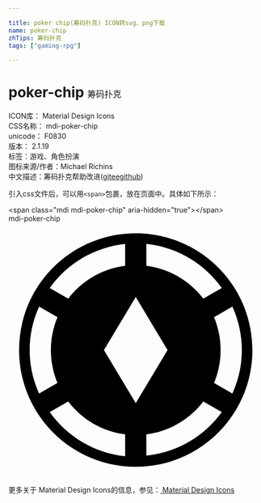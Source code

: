 ```yaml
---

title: poker chip(筹码扑克) ICON转svg、png下载
name: poker-chip
zhTips: 筹码扑克
tags: ["gaming-rpg"]

---
```


# poker-chip  <small style="font-size: 60%;font-weight: 100">筹码扑克</small>


<div class="detail-page">
<p>
<span>
ICON库：
<span class="badge-secondary badge">Material Design Icons</span> 
</span>
<br/>
<span>
CSS名称：
<span class="badge-secondary badge">mdi-poker-chip</span> 
</span>
<br/>
<span>
unicode：
<span class="badge-secondary badge">F0830</span> 
<copy-btn content='F0830' btn-title=""></copy-btn>
<copy-btn :content='String.fromCodePoint(parseInt("F0830", 16))' btn-title="复制U"></copy-btn>
</span>
<br/>
<span>
版本：
<span class="badge-secondary badge">2.1.19</span> 
</span><br/><span>标签：<span class="badge-light badge"><router-link to="/tags/gaming-rpg.html">游戏、角色扮演</router-link></span></span>
<br/>
<span>图标来源/作者：<span class="badge-light badge">Michael Richins</span></span> 
<br/>
<span class="zh-detail">中文描述：<span class="badge-primary badge">筹码扑克</span><span class="help-link"><span>帮助改进</span>(<a href="https://gitee.com/liuwave/icon-helper/edit/master/json/material/poker-chip.json" target="_blank" rel="noopener noreferrer">gitee</a><a href="https://github.com/liuwave/icon-helper/edit/master/json/material/poker-chip.json" target="_blank" rel="noopener noreferrer">github</a></span>)</span><br/>
</p>
</div>
<div class="alert alert-dark">
  <i class="mdi mdi-poker-chip mdi-48px"></i>
  <i class="mdi mdi-poker-chip mdi-36px"></i>
  <i class="mdi mdi-poker-chip mdi-24px"></i>
  <i class="mdi mdi-poker-chip mdi-18px"></i>
</div>
<div>
  <p>引入css文件后，可以用<code>&lt;span&gt;</code>包裹，放在页面中。具体如下所示：    
  </p>
  <div class="alert alert-primary" style="font-size: 14px">
    &lt;span class="mdi mdi-poker-chip" aria-hidden="true"&gt;&lt;/span&gt;
    <copy-btn content='<span class="mdi mdi-poker-chip" aria-hidden="true"></span>'></copy-btn>
  </div>
  <div class="alert alert-secondary">
    <i class="mdi mdi-poker-chip"
    style="font-size: 24px"
    aria-hidden="true"></i> mdi-poker-chip
    <copy-btn content="mdi-poker-chip" btn-title="复制图标名称"></copy-btn>
  </div>
</div>
<div id="svg" class="svg-wrap">
<svg xmlns="http://www.w3.org/2000/svg" viewBox="0 0 24 24"><path d="M23,12C23,18.08 18.08,23 12,23C5.92,23 1,18.08 1,12C1,5.92 5.92,1 12,1C18.08,1 23,5.92 23,12M13,4.06C15.13,4.33 17.07,5.45 18.37,7.16L20.11,6.16C18.45,3.82 15.86,2.3 13,2V4.06M3.89,6.16L5.63,7.16C6.93,5.45 8.87,4.33 11,4.06V2C8.14,2.3 5.55,3.82 3.89,6.16M2.89,16.1L4.62,15.1C3.79,13.12 3.79,10.88 4.62,8.9L2.89,7.9C1.7,10.5 1.7,13.5 2.89,16.1M11,19.94C8.87,19.67 6.93,18.55 5.63,16.84L3.89,17.84C5.55,20.18 8.14,21.7 11,22V19.94M20.11,17.84L18.37,16.84C17.07,18.55 15.13,19.67 13,19.94V21.94C15.85,21.65 18.44,20.16 20.11,17.84M21.11,16.1C22.3,13.5 22.3,10.5 21.11,7.9L19.38,8.9C20.21,10.88 20.21,13.12 19.38,15.1L21.11,16.1M15,12L12,7L9,12L12,17L15,12Z" /></svg>
</div>
<detail full-name='mdi-poker-chip'></detail>
    
<div><p>更多关于 Material Design Icons的信息，参见：<a target="_blank" href="https://iconhelper.cn/material.html"> Material Design Icons</a>
</p></div>
